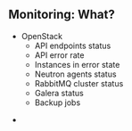 ---
---
## Monitoring: What?
- OpenStack
  - API endpoints status
  - API error rate
  - Instances in error state
  - Neutron agents status
  - RabbitMQ cluster status
  - Galera status
  - Backup jobs

<aside class="notes">
  <ul>
    <li></li>
  </ul>
</aside>

